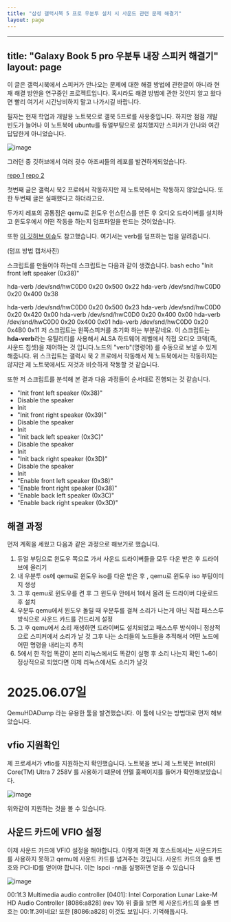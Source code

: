 ```yaml
---
title: "삼성 갤럭시북 5 프로 우분투 설치 시 사운드 관련 문제 해결기"
layout: page
---
```


---
title: "Galaxy Book 5 pro 우분투 내장 스피커 해결기"
layout: page
---

이 글은 갤럭시북에서 스피커가 안나오는 문제에 대한 해결 방법에 관한글이 아니라 현재 해결 방안을 연구중인 프로젝트입니다.
혹시라도 해결 방법에 관한 것인지 알고 왔다면 빨리 여기서 시간낭비하지 말고 나가시길 바랍니다.

필자는 현재 학업과 개발용 노트북으로 갤북 5프로를 사용중입니다. 하지만 점점 개발 빈도가 늘어나 이 노트북에 ubuntu를 듀얼부팅으로 설치했지만 스피커가 안나와 여간 답답한게 아니었습니다.

![image](https://github.com/user-attachments/assets/ead382e6-5b31-427c-b303-763925951366)

그러던 중 깃허브에서 여러 굇수 아조씨들의 레포를 발견하게되었습니다.

[repo 1](https://github.com/joshuagrisham/galaxy-book2-pro-linux)
[repo 2](https://github.com/dgunay/galaxy-book4-pro-reverse-engineering)

첫번째 글은 갤럭시 북2 프로에서 작동하지만 제 노트북에서는 작동하지 않았습니다. 또한 두번째 글은 실패했다고 하더라고요.

두가지 레포의 공통점은 qemu로 윈도우 인스턴스를 만든 후 오디오 드라이버를 설치하고 윈도우에서 어떤 작동을 하는지 덤프파일을 만드는 것이었습니다.

또한 [이 깃허브 이슈](https://github.com/thesofproject/linux/issues/4055)도 참고했습니다. 여기서는 verb를 덤프하는 법을 알려줍니다.


(덤프 방법 캡처사진)

스크립트를 만들어야 하는데 스크립트는 다음과 같이 생겼습니다.
bash
echo "Init front left speaker (0x38)"

hda-verb /dev/snd/hwC0D0 0x20 0x500 0x22
hda-verb /dev/snd/hwC0D0 0x20 0x400 0x38

hda-verb /dev/snd/hwC0D0 0x20 0x500 0x23
hda-verb /dev/snd/hwC0D0 0x20 0x420 0x00
hda-verb /dev/snd/hwC0D0 0x20 0x400 0x00
hda-verb /dev/snd/hwC0D0 0x20 0x400 0x01
hda-verb /dev/snd/hwC0D0 0x20 0x4B0 0x11
저 스크립트는 왼쪽스피커를 초기화 하는 부분같네요. 
이 스크립트는 **hda-verb**라는 유틸리티를 사용해서 ALSA 하드웨어 레벨에서 직접 오디오 코덱(즉, 사운드 칩셋)을 제어하는 것 입니다.노드의 "verb"(명령어) 를 수동으로 보낼 수 있게 해줍니다.
위 스크립트는 갤럭시 북 2 프로에서 작동해서 제 노트북에서는 작동하지는 않지만 제 노트북에서도 저것과 비슷하게 작동할 것 같습니다.

또한 저 스크립트를 분석해 본 결과 다음 과정들이 순서대로 진행되는 것 같습니다.
* "Init front left speaker (0x38)"
* Disable the speaker
* Init
* "Init front right speaker (0x39)"
*  Disable the speaker
* Init
* "Init back left speaker (0x3C)"
* Disable the speaker
* Init
* "Init back right speaker (0x3D)"
* Disable the speaker
* Init
* "Enable front left speaker (0x38)"
* "Enable front right speaker (0x38)"
*  "Enable back left speaker (0x3C)"
* "Enable back right speaker (0x3D)"

## 해결 과정
먼저 계획을 세웠고 다음과 같은 과정으로 해보기로 했습니다.
1. 듀얼 부팅으로 윈도우 쪽으로 가서 사운드 드라이버들을 모두 다운 받은 후 드라이브에 올리기
2. 내 우분투 os에 qemu로 윈도우 iso를 다운 받은 후 , qemu로 윈도우 iso 부팅이미지 생성
3. 그 후 qemu로 윈도우를 켠 후 그 윈도우 안에서 1에서 올려 둔 드라이버 다운로드 후 설치
4. 우분투 qemu에서 윈도우 돌릴 때 우분투를 걸쳐 소리가 나는게 아닌 직접 패스스루 방식으로 사운드 카드를 건드리게  설정
5. 그 후 qemu에서 소리 재생하면 드라이버도 설치되었고 패스스루 방식이니 정상적으로 스피커에서 소리가 날 것 그후 나는 소리들의 노드들을 추적해서 어떤 노드에 어떤 명령을 내리는지 추적
6. 5에서 한 작업 똑같이 본떠 리눅스에서도 똑같이 실행 후 소리 나는지 확인
1~6이 정상적으로 되었다면 이제 리눅스에서도 소리가 날것

# 2025.06.07일
QemuHDADump 라는 유용한 툴을 발견했습니다. 이 툴에 나오는 방법대로 먼저 해보았습니다.
## vfio 지원확인
제 프로세서가 vfio를 지원하는지 확인했습니다. 노트북을 보니 제 노트북은 Intel(R) Core(TM) Ultra 7 258V 를 사용하기 떄문에 인텔 홈페이지를 들어가 확인해보았습니다.

![image](https://github.com/user-attachments/assets/0381e586-010f-42dc-b237-96c2daff56de)

위와같이 지원하는 것을 볼 수 있습니다.

## 사운드 카드에 VFIO 설정
이제 사운드 카드에 VFIO 설정을 해야합니다. 이렇게 하면 제 호스트에서는 사운드카드를 사용하지 못하고 qemu에 사운드 카드를 넘겨주는 것입니다.
사운드 카드의 슬롯 번호와 PCI-ID를 얻어야 합니다. 이는 lspci -nn을 실행하면 얻을 수 있습니다

![image](https://github.com/user-attachments/assets/0e6b015a-43b9-4e07-8ed0-f0369efc094f)


00:1f.3 Multimedia audio controller [0401]: Intel Corporation Lunar Lake-M HD Audio Controller [8086:a828] (rev 10)
위 줄을 보면 제 사운드카드의 슬롯 번호는 00:1f.3이네요! 또한 [8086:a828] 이것도 보입니다. 기억해둡시다.
